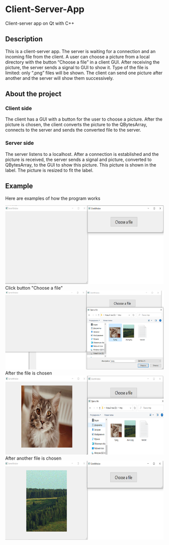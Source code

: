 # Client-Server-App
Client-server app on Qt with C++
## Description
This is a client-server app. The server is waiting for a connection and an incoming file from the client. A user can choose a picture from a local directory with the button “Choose a file” in a client GUI. After receiving the picture, the server sends a signal to GUI to show it. Type of the file is limited: only “.png” files will be shown.
The client can send one picture after another and the server will show them successively.

## About the project
### Client side
The client has a GUI with a button for the user to choose a picture. After the picture is chosen, the client converts the picture to the QBytesArray, connects to the server and sends the converted file to the server.

### Server side
The server listens to a localhost. After a connection is established and the picture is received, the server sends a signal and picture, converted to QBytesArray, to the GUI to show this picture. 
This picture is shown in the label. The picture is resized to fit the label.

## Example
Here are examples of how the program works

<img src="https://github.com/katerinavlasova/Client-Server-App/blob/master/media/start_program.png" width="550" height= "250">
Click button "Choose a file"
<img src="https://github.com/katerinavlasova/Client-Server-App/blob/master/media/choose_first_file.png" width="550" height= "250">
After the file is chosen
<img src="https://github.com/katerinavlasova/Client-Server-App/blob/master/media/show_first_file.png" width="550" height= "250">
After another file is chosen
<img src="https://github.com/katerinavlasova/Client-Server-App/blob/master/media/show_second_file.png" width="550" height= "250">


